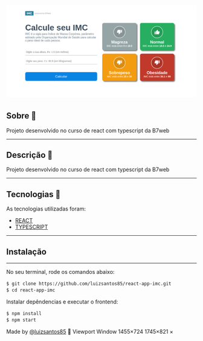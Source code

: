 <h1 align='center'>
  <img src='./src/assets/img/tela-imc.png'>
</h1>

## Sobre 📕

Projeto desenvolvido no curso de react com typescript da B7web

---

## Descrição :book:

Projeto desenvolvido no curso de react com typescript da B7web

---

## Tecnologias 🚀

As tecnologias utilizadas foram:

-  [REACT](https://reactjs.org/)
-  [TYPESCRIPT](https://www.typescriptlang.org/)

---

## Instalação

---

No seu terminal, rode os comandos abaixo:

```bash
$ git clone https://github.com/luizsantos85/react-app-imc.git
$ cd react-app-imc
```

Instalar depêndencias e executar o frontend:

```bash
$ npm install
$ npm start
```

Made by [@luizsantos85](https://github.com/luizsantos85) :rocket:
Viewport
Window
1455×724
1745×821
×
